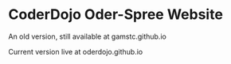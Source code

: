 
# CoderDojo Oder-Spree Website

An old version, still available at gamstc.github.io

Current version live at oderdojo.github.io

